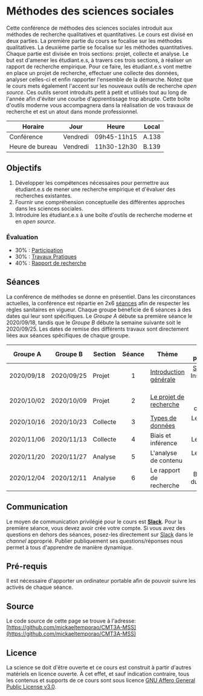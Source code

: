 # Méthodes des sciences sociales

Cette conférence de méthodes des sciences sociales introduit aux méthodes de recherche qualitatives et quantitatives. Le cours est divisé en deux parties. La première partie du cours se focalise sur les méthodes qualitatives. La deuxième partie se focalise sur les méthodes quantitatives. Chaque partie est divisée en trois sections: projet, collecte et analyse. Le but est d'amener les étudiant.e.s, à travers ces trois sections, à réaliser un rapport de recherche empirique. Pour ce faire, les étudiant.e.s vont mettre en place un projet de recherche, effectuer une collecte des données, analyser celles-ci et enfin rapporter l'ensemble de la démarche. Notez que le cours mets également l'accent sur les nouveaux outils de recherche *open source*. Ces outils seront introduits petit à petit et utilisés tout au long de l'année afin d'éviter une courbe d'apprentissage trop abrupte. Cette boîte d'outils moderne vous accompagnera dans la réalisation de vos travaux de recherche et est un atout dans monde professionnel.

| Horaire         | Jour          | Heure       | Local |
| -------------   | ------------- | -           | -     |
| Conférence      | Vendredi      | 09h45-11h15 | A.138 |
| Heure de bureau | Vendredi      | 11h30-12h30 | B.139 |


## Objectifs
1. Développer les compétences nécessaires pour permettre aux étudiant.e.s de mener une recherche empirique et d'évaluer des recherches existantes.
2. Fournir une compréhension conceptuelle des différentes approches dans les sciences sociales.
3. Introduire les étudiant.e.s à une boîte d'outils de recherche moderne et en *open source*.

### Évaluation

- 30% : [Participation](participation.md)
- 30% : [Travaux Pratiques](travaux_pratiques.md)
- 40% : [Rapport de recherche](rapport.md)


## Séances

La conférence de méthodes se donne en présentiel. Dans les circonstances actuelles, la conférence est répartie en 2x6 [séances](seance.md) afin de respecter les règles sanitaires en vigueur. Chaque groupe bénéficie de 6 séances à des dates qui leur sont spécifiques. Le *Groupe A* débute sa première séance le 2020/09/18, tandis que le *Groupe B* débute la semaine suivante soit le 2020/09/25. Les dates de remise des différents travaux sont directement liées aux séances spécifiques de chaque groupe.


| Groupe A   | Groupe B   | Section  | Séance | Thème                                       | À préparer                                                                                                  |
| -          | -          | -        | :-:    | -                                           | :-:                                                                                                         |
| 2020/09/18 | 2020/09/25 | Projet   | 1      | [Introduction générale](1_projet_intro.md)  | [Syllabus](https://mickaeltemporao.github.io/CMT3A-MSS/), Inscription [Slack](https://methodesss.slack.com) |
| 2020/10/02 | 2020/10/09 | Projet   | 2      | [Le projet de recherche](2_projet_objet.md) | (KKV, 1994, chap. 1)                                                                                        |
| 2020/10/16 | 2020/10/23 | Collecte | 3      | [Types de données](3_collecte.md)           | Lecture 2; **[TP1](tp_01_projet)**                                                                          |
| 2020/11/06 | 2020/11/13 | Collecte | 4      | Biais et inférence                          | Lecture 3;                                                                                                  |
| 2020/11/20 | 2020/11/27 | Analyse  | 5      | L'analyse de contenu                        | Lecture 4; **[TP2](tp_02_données)**                                                                         |
| 2020/12/04 | 2020/12/11 | Analyse  | 6      | Le rapport de recherche                     | Brouillon du rapport                                                                                        |


## Communication
Le moyen de communication privilégié pour le cours est **[Slack](https://methodesss.slack.com)**. Pour la première séance, vous devez avoir crée votre compte.
Si vous avez des questions en dehors des séances, posez-les directement sur [Slack](https://methodesss.slack.com) dans le *channel* approprié.
Publier publiquement ses questions/réponses nous permet à tous d'apprendre de manière dynamique.


## Pré-requis
Il est nécessaire d'apporter un ordinateur portable afin de pouvoir suivre les activés de chaque séance.


## Source

Le code source de cette page se trouve à l'adresse: [https://github.com/mickaeltemporao/CMT3A-MSS](https://github.com/mickaeltemporao/CMT3A-MSS)


## Licence
La science se doit d'être ouverte et ce cours est construit à partir d'autres matériels en licence ouverte. À cet effet, et sauf indication contraire, tous les contenus et supports de ce cours sont sous licence [GNU Affero General Public License v3.0](https://spdx.org/licenses/AGPL-3.0-or-later.html).

